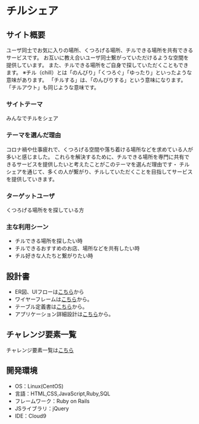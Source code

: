 # チルシェア

## サイト概要
ユーザ同士でお気に入りの場所、くつろげる場所、チルできる場所を共有できるサービスです。
お互いに教え合いユーザ同士繋がっていただけるような空間を提供しています。
また、チルできる場所をご自身で探していただくこともできます。
※チル（chill）とは「のんびり」「くつろぐ」「ゆったり」といったような意味があります。
 「チルする」は、「のんびりする」という意味になります。「チルアウト」も同じような意味です。

### サイトテーマ
みんなでチルをシェア

### テーマを選んだ理由
コロナ禍や仕事疲れで、くつろげる空間や落ち着ける場所などを求めている人が多いと感じました。
これらを解決するために、チルできる場所を専門に共有できるサービスを提供したいと考えたことがこのテーマを選んだ理由です・
チルシェアを通じて、多くの人が繋がり、チルしていただくことを目指してサービスを提供していきます。


### ターゲットユーザ
くつろげる場所をを探している方

### 主な利用シーン
- チルできる場所を探したい時
- チルできるおすすめのお店、場所などを共有したい時
- チル好きな人たちと繋がりたい時

## 設計書
- ER図、UIフローは[こちら]()から
- ワイヤーフレームは[こちら]()から。
- テーブル定義書は[こちら]()から。
- アプリケーション詳細設計は[こちら]()から。

## チャレンジ要素一覧
チャレンジ要素一覧は[こちら](https://docs.google.com/spreadsheets/d/1VKaLuJH5Ro_iB7kOVr0D30yH0FMGL-h1geXoN1SuSVA/edit#gid=0)

## 開発環境
- OS：Linux(CentOS)
- 言語：HTML,CSS,JavaScript,Ruby,SQL
- フレームワーク：Ruby on Rails
- JSライブラリ：jQuery
- IDE：Cloud9